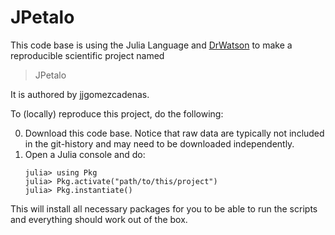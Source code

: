 # JPetalo

This code base is using the Julia Language and [DrWatson](https://juliadynamics.github.io/DrWatson.jl/stable/)
to make a reproducible scientific project named
> JPetalo

It is authored by jjgomezcadenas.

To (locally) reproduce this project, do the following:

0. Download this code base. Notice that raw data are typically not included in the
   git-history and may need to be downloaded independently.
1. Open a Julia console and do:
   ```
   julia> using Pkg
   julia> Pkg.activate("path/to/this/project")
   julia> Pkg.instantiate()
   ```

This will install all necessary packages for you to be able to run the scripts and
everything should work out of the box.
